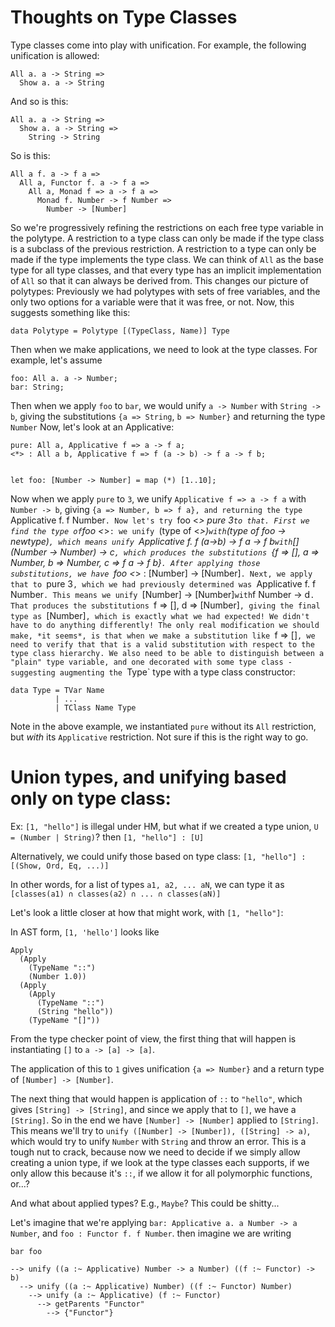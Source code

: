 # Thoughts on Type Classes

Type classes come into play with unification. For example, the following unification is allowed:

```
All a. a -> String =>
  Show a. a -> String
```

And so is this:

```
All a. a -> String =>
  Show a. a -> String =>
    String -> String
```

So is this:

```
All a f. a -> f a =>
  All a, Functor f. a -> f a =>
    All a, Monad f => a -> f a =>
      Monad f. Number -> f Number =>
        Number -> [Number]
```

So we're progressively refining the restrictions on each free type variable
in the polytype. A restriction to a type class can only be made if the type
class is a subclass of the previous restriction. A restriction to a type
can only be made if the type implements the type class. We can think of `All`
as the base type for all type classes, and that every type has an implicit
implementation of `All` so that it can always be derived from. This changes
our picture of polytypes: Previously we had polytypes with sets of free
variables, and the only two options for a variable were that it was free, or
not. Now, this suggests something like this:

```
data Polytype = Polytype [(TypeClass, Name)] Type
```

Then when we make applications, we need to look at the type classes. For
example, let's assume

```
foo: All a. a -> Number;
bar: String;
```

Then when we apply `foo` to `bar`, we would unify `a -> Number` with
`String -> b`, giving the substitutions `{a => String`, `b => Number}` and
returning the type `Number`
Now, let's look at an Applicative:

```
pure: All a, Applicative f => a -> f a;
<*> : All a b, Applicative f => f (a -> b) -> f a -> f b;


let foo: [Number -> Number] = map (*) [1..10];
```

Now when we apply `pure` to `3`, we unify `Applicative f => a -> f a` with
`Number -> b`, giving `{a => Number, b => f a}, and returning the type
`Applicative f. f Number`.
Now let's try `foo <*> pure 3` to that. First we find the type of `foo <*>`: we unify
`(type of <*>)` with `(type of foo -> newtype)`, which means unify
`Applicative f. f (a->b) -> f a -> f b` with `[] (Number -> Number) -> c`,
which produces the substitutions `{f => [], a => Number, b => Number, c => f a -> f b}`.
After applying those substitutions, we have `foo <*> : [Number] -> [Number]`. Next,
we apply that to `pure 3`, which we had previously determined was
`Applicative f. f Number`. This means we unify `[Number] -> [Number]` with
`f Number -> d`. That produces the substitutions `f => [], d => [Number]`,
giving the final type as `[Number]`, which is exactly what we had expected! We didn't
have to do anything differently! The only real modification we should make,
*it seems*, is that when we make a substitution like `f => []`, we need to
verify that that is a valid substitution with respect to the type class hierarchy.
We also need to be able to distinguish between a "plain" type variable, and one
decorated with some type class - suggesting augmenting the `Type` type with a
type class constructor:

```
data Type = TVar Name
          | ...
          | TClass Name Type
```

Note in the above example, we instantiated `pure` without its `All` restriction,
but *with* its `Applicative` restriction. Not sure if this is the right way to go.

# Union types, and unifying based only on type class:

Ex: `[1, "hello"]` is illegal under HM, but what if we created a type
union, `U = (Number | String)`?
then `[1, "hello"] : [U]`

Alternatively, we could unify those based on type class:
`[1, "hello"] : [(Show, Ord, Eq, ...)]`

In other words, for a list of types `a1, a2, ... aN`, we can type it as
`[classes(a1) ∩ classes(a2) ∩ ... ∩ classes(aN)]`

Let's look a little closer at how that might work, with `[1, "hello"]`:

In AST form, `[1, 'hello']` looks like

```
Apply
  (Apply
    (TypeName "::")
    (Number 1.0))
  (Apply
    (Apply
      (TypeName "::")
      (String "hello"))
    (TypeName "[]"))
```

From the type checker point of view, the first thing that will happen is
instantiating `[]` to `a -> [a] -> [a]`.

The application of this to `1` gives unification `{a => Number}` and a return
type of `[Number] -> [Number]`.

The next thing that would happen is application of `::` to `"hello"`, which
gives `[String] -> [String]`, and since we apply that to `[]`, we have a
`[String]`. So in the end we have `[Number] -> [Number]` applied to `[String]`.
This means we'll try to `unify ([Number] -> [Number]), ([String] -> a)`, which
would try to unify `Number` with `String` and throw an error. This is a tough
nut to crack, because now we need to decide if we simply allow creating a
union type, if we look at the type classes each supports, if we only allow this
because it's `::`, if we allow it for all polymorphic functions, or...?

And what about applied types? E.g., `Maybe`? This could be shitty...


Let's imagine that we're applying `bar: Applicative a. a Number -> a Number`,
and `foo : Functor f. f Number`. then imagine we are writing

```
bar foo

--> unify ((a :~ Applicative) Number -> a Number) ((f :~ Functor) -> b)
  --> unify ((a :~ Applicative) Number) ((f :~ Functor) Number)
    --> unify (a :~ Applicative) (f :~ Functor)
      --> getParents "Functor"
        --> {"Functor"}
```
